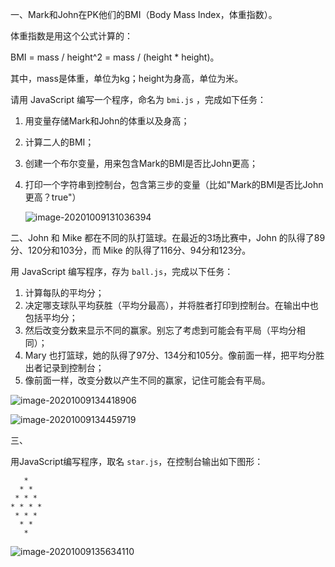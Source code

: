 一、Mark和John在PK他们的BMI（Body Mass Index，体重指数）。

体重指数是用这个公式计算的：

BMI = mass / height^2 = mass / (height * height)。

其中，mass是体重，单位为kg；height为身高，单位为米。

请用 JavaScript 编写一个程序，命名为 `bmi.js` ，完成如下任务：

1. 用变量存储Mark和John的体重以及身高；

2. 计算二人的BMI；

3. 创建一个布尔变量，用来包含Mark的BMI是否比John更高；

4. 打印一个字符串到控制台，包含第三步的变量（比如"Mark的BMI是否比John更高？true"）

   ![image-20201009131036394](C:\Users\16428\AppData\Roaming\Typora\typora-user-images\image-20201009131036394.png)



二、John 和 Mike 都在不同的队打篮球。在最近的3场比赛中，John 的队得了89分、120分和103分，而 Mike 的队得了116分、94分和123分。

用 JavaScript 编写程序，存为 `ball.js`，完成以下任务：

1. 计算每队的平均分；
2. 决定哪支球队平均获胜（平均分最高），并将胜者打印到控制台。在输出中也包括平均分；
3. 然后改变分数来显示不同的赢家。别忘了考虑到可能会有平局（平均分相同）；
4. Mary 也打篮球，她的队得了97分、134分和105分。像前面一样，把平均分胜出者记录到控制台；
5. 像前面一样，改变分数以产生不同的赢家，记住可能会有平局。

![image-20201009134418906](C:\Users\16428\AppData\Roaming\Typora\typora-user-images\image-20201009134418906.png)



![image-20201009134459719](C:\Users\16428\AppData\Roaming\Typora\typora-user-images\image-20201009134459719.png)



三、

用JavaScript编写程序，取名 `star.js`，在控制台输出如下图形：

```
   *
  * *
 * * *
* * * *
 * * *
  * *
   *
```



![image-20201009135634110](C:\Users\16428\AppData\Roaming\Typora\typora-user-images\image-20201009135634110.png)

